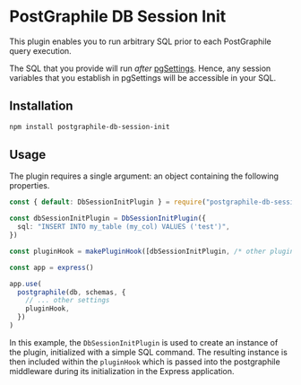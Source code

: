 # PostGraphile DB Session Init

This plugin enables you to run arbitrary  SQL prior to each PostGraphile query execution.

The SQL that you provide will run *after* [pgSettings](https://www.graphile.org/postgraphile/usage-library/#pgsettings-function). Hence, any session variables that you establish in pgSettings will be accessible in your SQL.

## Installation

```bash
npm install postgraphile-db-session-init
```

## Usage

The plugin requires a single argument: an object containing the following properties.

```ts
const { default: DbSessionInitPlugin } = require("postgraphile-db-session-init")

const dbSessionInitPlugin = DbSessionInitPlugin({
  sql: "INSERT INTO my_table (my_col) VALUES ('test')",
})

const pluginHook = makePluginHook([dbSessionInitPlugin, /* other plugins */])

const app = express()

app.use(
  postgraphile(db, schemas, {
    // ... other settings
    pluginHook,
  })
)
```

In this example, the `DbSessionInitPlugin` is used to create an instance of the plugin, initialized with a simple SQL command. The resulting instance is then included within the `pluginHook` which is passed into the postgraphile middleware during its initialization in the Express application.
